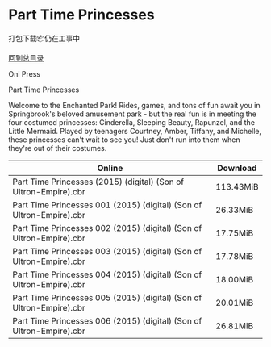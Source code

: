 # Part Time Princesses

打包下载📦仍在工事中

[回到总目录](/Catalogs.md)

Oni Press

Part Time Princesses

Welcome to the Enchanted Park! Rides, games, and tons of fun await you in Springbrook's beloved amusement park - but the real fun is in meeting the four costumed princesses: Cinderella, Sleeping Beauty, Rapunzel, and the Little Mermaid. Played by teenagers Courtney, Amber, Tiffany, and Michelle, these princesses can't wait to see you! Just don't run into them when they're out of their costumes.





Online | Download
--- | ---
Part Time Princesses (2015) (digital) (Son of Ultron-Empire).cbr | 113.43MiB
Part Time Princesses 001 (2015) (digital) (Son of Ultron-Empire).cbr | 26.33MiB
Part Time Princesses 002 (2015) (digital) (Son of Ultron-Empire).cbr | 17.75MiB
Part Time Princesses 003 (2015) (digital) (Son of Ultron-Empire).cbr | 17.78MiB
Part Time Princesses 004 (2015) (digital) (Son of Ultron-Empire).cbr | 18.00MiB
Part Time Princesses 005 (2015) (digital) (Son of Ultron-Empire).cbr | 20.01MiB
Part Time Princesses 006 (2015) (digital) (Son of Ultron-Empire).cbr | 26.81MiB